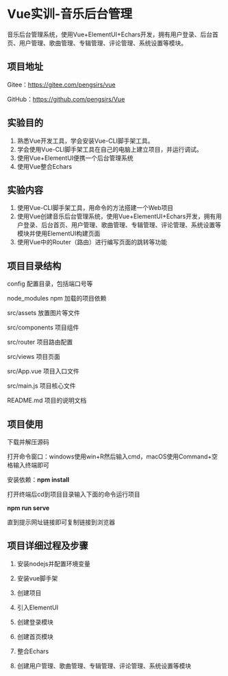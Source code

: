 # Vue实训-音乐后台管理
音乐后台管理系统，使用Vue+ElementUI+Echars开发，拥有用户登录、后台首页、用户管理、歌曲管理、专辑管理、评论管理、系统设置等模块。
## 项目地址
Gitee：https://gitee.com/pengsirs/vue

GitHub：https://github.com/pengsirs/Vue

## 实验目的
1. 熟悉Vue开发工具，学会安装Vue-CLI脚手架工具。
2. 学会使用Vue-CLI脚手架工具在自己的电脑上建立项目，并运行调试。
3. 使用Vue+ElementUI便携一个后台管理系统
4. 使用Vue整合Echars

## 实验内容
1. 使用Vue-CLI脚手架工具，用命令的方法搭建一个Web项目
2. 使用Vue创建音乐后台管理系统，使用Vue+ElementUI+Echars开发，拥有用户登录、后台首页、用户管理、歌曲管理、专辑管理、评论管理、系统设置等模块并使用ElementUI构建页面
3. 使用Vue中的Router（路由）进行编写页面的跳转等功能

## 项目目录结构
config 配置目录，包括端口号等

node_modules npm 加载的项目依赖

src/assets 放置图片等文件

src/components 项目组件

src/router 项目路由配置

src/views 项目页面

src/App.vue 项目入口文件

src/main.js 项目核心文件

README.md 项目的说明文档

## 项目使用
下载并解压源码

打开命令窗口：windows使用win+R然后输入cmd，macOS使用Command+空格输入终端即可

安装依赖：**npm install**

打开终端后cd到项目目录输入下面的命令运行项目

**npm run serve**

直到提示网址链接即可复制链接到浏览器

## 项目详细过程及步骤
1. 安装nodejs并配置环境变量

2. 安装vue脚手架

3. 创建项目

4. 引入ElementUI

5. 创建登录模块

6. 创建首页模块

7. 整合Echars

8. 创建用户管理、歌曲管理、专辑管理、评论管理、系统设置等模块